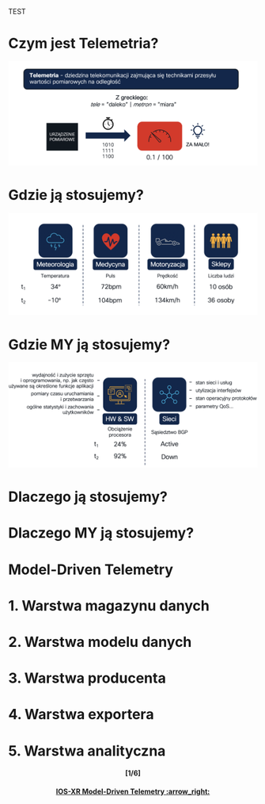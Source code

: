 TEST

# Czym jest Telemetria?
![Telemetria](/readme/theory1.png)

# Gdzie ją stosujemy?
![Telemetria-gdzie1](/readme/theory2.png)

# Gdzie MY ją stosujemy?
![Telemetria-gdzie2](/readme/theory3.png)

# Dlaczego ją stosujemy?

# Dlaczego MY ją stosujemy?

# Model-Driven Telemetry

# 1. Warstwa magazynu danych
# 2. Warstwa modelu danych
# 3. Warstwa producenta
# 4. Warstwa exportera
# 5. Warstwa analityczna


<h4 align="center">[1/6]</h4>
<h4 align="center"> <a href="/readme/1.md"> IOS-XR Model-Driven Telemetry :arrow_right: </a> </h4>
